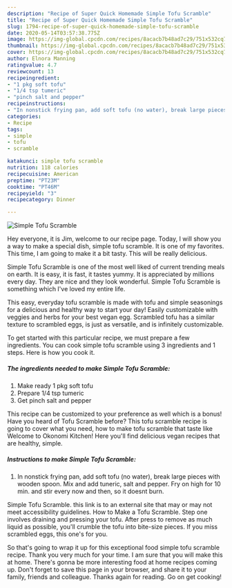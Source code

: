 ```yaml
---
description: "Recipe of Super Quick Homemade Simple Tofu Scramble"
title: "Recipe of Super Quick Homemade Simple Tofu Scramble"
slug: 1794-recipe-of-super-quick-homemade-simple-tofu-scramble
date: 2020-05-14T03:57:38.775Z
image: https://img-global.cpcdn.com/recipes/8acacb7b48ad7c29/751x532cq70/simple-tofu-scramble-recipe-main-photo.jpg
thumbnail: https://img-global.cpcdn.com/recipes/8acacb7b48ad7c29/751x532cq70/simple-tofu-scramble-recipe-main-photo.jpg
cover: https://img-global.cpcdn.com/recipes/8acacb7b48ad7c29/751x532cq70/simple-tofu-scramble-recipe-main-photo.jpg
author: Elnora Manning
ratingvalue: 4.7
reviewcount: 13
recipeingredient:
- "1 pkg soft tofu"
- "1/4 tsp tumeric"
- "pinch salt and pepper"
recipeinstructions:
- "In nonstick frying pan, add soft tofu (no water), break large pieces with wooden spoon.  Mix and add tuneric, salt and pepper. Fry on high for 10 min. and stir every now and then, so it doesnt burn."
categories:
- Recipe
tags:
- simple
- tofu
- scramble

katakunci: simple tofu scramble 
nutrition: 118 calories
recipecuisine: American
preptime: "PT23M"
cooktime: "PT46M"
recipeyield: "3"
recipecategory: Dinner

---
```



![Simple Tofu Scramble](https://img-global.cpcdn.com/recipes/8acacb7b48ad7c29/751x532cq70/simple-tofu-scramble-recipe-main-photo.jpg)

Hey everyone, it is Jim, welcome to our recipe page. Today, I will show you a way to make a special dish, simple tofu scramble. It is one of my favorites. This time, I am going to make it a bit tasty. This will be really delicious.

Simple Tofu Scramble is one of the most well liked of current trending meals on earth. It is easy, it is fast, it tastes yummy. It is appreciated by millions every day. They are nice and they look wonderful. Simple Tofu Scramble is something which I've loved my entire life.

This easy, everyday tofu scramble is made with tofu and simple seasonings for a delicious and healthy way to start your day! Easily customizable with veggies and herbs for your best vegan egg. Scrambled tofu has a similar texture to scrambled eggs, is just as versatile, and is infinitely customizable.


To get started with this particular recipe, we must prepare a few ingredients. You can cook simple tofu scramble using 3 ingredients and 1 steps. Here is how you cook it.

<!--inarticleads1-->

##### The ingredients needed to make Simple Tofu Scramble:

1. Make ready 1 pkg soft tofu
1. Prepare 1/4 tsp tumeric
1. Get pinch salt and pepper


This recipe can be customized to your preference as well which is a bonus! Have you heard of Tofu Scramble before? This tofu scramble recipe is going to cover what you need, how to make tofu scramble that taste like Welcome to Okonomi Kitchen! Here you&#39;ll find delicious vegan recipes that are healthy, simple. 

<!--inarticleads2-->

##### Instructions to make Simple Tofu Scramble:

1. In nonstick frying pan, add soft tofu (no water), break large pieces with wooden spoon.  Mix and add tuneric, salt and pepper. Fry on high for 10 min. and stir every now and then, so it doesnt burn.


Simple Tofu Scramble. this link is to an external site that may or may not meet accessibility guidelines. How to Make a Tofu Scramble. Step one involves draining and pressing your tofu. After press to remove as much liquid as possible, you&#39;ll crumble the tofu into bite-size pieces. If you miss scrambled eggs, this one&#39;s for you. 

So that's going to wrap it up for this exceptional food simple tofu scramble recipe. Thank you very much for your time. I am sure that you will make this at home. There's gonna be more interesting food at home recipes coming up. Don't forget to save this page in your browser, and share it to your family, friends and colleague. Thanks again for reading. Go on get cooking!
